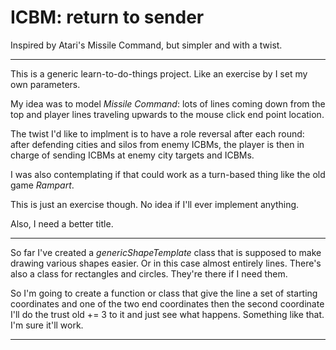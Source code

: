 # ICBM: return to sender
Inspired by Atari's Missile Command, but simpler and with a twist.

---

This is a generic learn-to-do-things project. Like an exercise by I set my own parameters.

My idea was to model *Missile Command*: lots of lines coming down from the top and player lines traveling upwards to the mouse click end point location.

The twist I'd like to implment is to have a role reversal after each round: after defending cities and silos from enemy ICBMs, the player is then in charge of sending ICBMs at enemy city targets and ICBMs.

I was also contemplating if that could work as a turn-based thing like the old game *Rampart*. 

This is just an exercise though. No idea if I'll ever implement anything.

Also, I need a better title.

---

So far I've created a *genericShapeTemplate* class that is supposed to make drawing various shapes easier. Or in this case almost entirely lines. There's also a class for rectangles and circles. They're there if I need them.

So I'm going to create a function or class that give the line a set of starting coordinates and one of the two end coordinates then the second coordinate I'll do the trust old += 3 to it and just see what happens. Something like that. I'm sure it'll work.


---